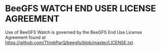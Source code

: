 BeeGFS WATCH END USER LICENSE AGREEMENT
======================================

Use of BeeGFS Watch is governed by the BeeGFS End Use License Agreement found at https://github.com/ThinkParQ/beegfs/blob/master/LICENSE.txt.
